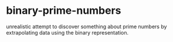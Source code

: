 # binary-prime-numbers
unrealistic attempt to discover something about prime numbers by extrapolating data using the binary representation.
